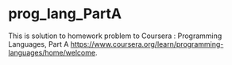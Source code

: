 # prog_lang_PartA
This is solution to homework problem to 
Coursera : Programming Languages, Part A
https://www.coursera.org/learn/programming-languages/home/welcome.
